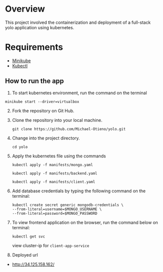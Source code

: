 # Overview
This project involved the containerization and deployment of a full-stack yolo application using kubernetes.


# Requirements
- [Minikube](https://minikube.sigs.k8s.io/docs/)
- [Kubectl](https://kubernetes.io/docs/tasks/tools/)


## How to run the app

1. To start kubernetes environment, run the command on the terminal
```
minikube start --driver=virtualbox
```

2. Fork the repository on Git Hub.
3. Clone the repository into your local machine.

    ```
    git clone https://github.com/Michael-Otieno/yolo.git 
    ```
4. Change into the project directory.
   ```
   cd yolo
   ```
5. Apply the kubernetes file using the commands

    ```
    kubectl apply -f manifests/mongo.yaml
    ```

    ```
    kubectl apply -f manifests/backend.yaml
    ```

    ```
    kubectl apply -f manifests/client.yaml
    ```

6. Add database credentials by typing the following command on the terminal:

    ```
    kubectl create secret generic mongodb-credentials \
    --from-literal=username=$MONGO_USERNAME \
    --from-literal=password=$MONGO_PASSWORD
    ```

7. To view frontend application on the browser, run the command below on terminal:

    ```
    kubectl get svc
    ```
    view cluster-ip for  ```client-app-service```




8. Deployed url
- http://34.125.158.162/
